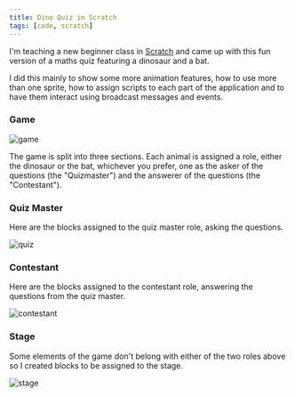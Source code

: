 ```yaml
---
title: Dino Quiz in Scratch
tags: [code, scratch]
---
```


I'm teaching a new beginner class in <a href="https://scratch.mit.edu/">Scratch</a> and came up with this fun version of a maths quiz
featuring a dinosaur and a bat.

I did this mainly to show some more animation features, how to use more than one sprite, how to assign scripts to each part of the application
and to have them interact using broadcast messages and events.

### Game

![game](/assets/img/posts/dino-quiz-in-scratch/main.png)

The game is split into three sections. Each animal is assigned a role, either the dinosaur or the bat, whichever you prefer, 
one as the asker of the questions (the "Quizmaster") and the answerer of the questions (the "Contestant"). 

### Quiz Master

Here are the blocks assigned to the quiz master role, asking the questions.

![quiz](/assets/img/posts/dino-quiz-in-scratch/quizmaster-events.png)

### Contestant

Here are the blocks assigned to the contestant role, answering the questions from the quiz master.

![contestant](/assets/img/posts/dino-quiz-in-scratch/contestant-events.png)

### Stage

Some elements of the game don't belong with either of the two roles above so I created blocks to 
be assigned to the stage.

![stage](/assets/img/posts/dino-quiz-in-scratch/stage-events.png)
